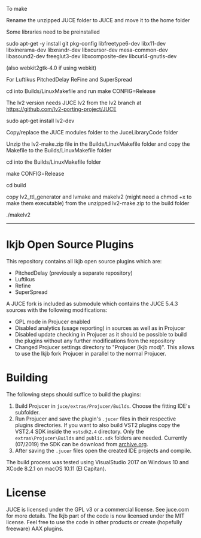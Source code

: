 To make

Rename the unzipped JUCE folder to JUCE and move it to the home folder

Some libraries need to be preinstalled

sudo apt-get -y install git pkg-config libfreetype6-dev libx11-dev libxinerama-dev libxrandr-dev libxcursor-dev mesa-common-dev libasound2-dev freeglut3-dev libxcomposite-dev libcurl4-gnutls-dev

(also webkit2gtk-4.0 if using webkit)

For Luftikus PitchedDelay ReFine and SuperSpread

cd into Builds/LinuxMakefile and run make CONFIG=Release

The lv2 version needs JUCE lv2 from the lv2 branch at https://github.com/lv2-porting-project/JUCE

sudo apt-get install lv2-dev

Copy/replace the JUCE modules folder to the JuceLibraryCode folder

Unzip the lv2-make.zip file in the Builds/LinuxMakefile folder and copy the Makefile to the Builds/LinuxMakefile folder

cd into the Builds/LinuxMakefile folder

make CONFIG=Release

cd build

copy lv2_ttl_generator and lvmake and makelv2 (might need a chmod +x to make them executable) from the unzipped lv2-make.zip to the build folder

./makelv2

---------

# lkjb Open Source Plugins

This repository contains all lkjb open source plugins which are:
- PitchedDelay (previously a separate repository)
- Luftikus
- Refine
- SuperSpread

A JUCE fork is included as submodule which contains the JUCE 5.4.3 sources with the following modifications:
- GPL mode in Projucer enabled
- Disabled analytics (usage reporting) in sources as well as in Projucer
- Disabled update checking in Projucer as it should be possible to build the plugins without any further modifications from the repository
- Changed Projucer settings directory to "Projucer (lkjb mod)". This allows to use the lkjb fork Projucer in parallel to the normal Projucer.

# Building

The following steps should suffice to build the plugins:
1. Build Projucer in `juce/extras/Projucer/Builds`. Choose the fitting IDE's subfolder.
2. Run Projucer and save the plugin's `.jucer` files in their respective plugins directories. If you want to also build VST2 plugins copy the VST2.4 SDK inside the `vstsdk2.4` directory. Only the `extras\Projucer\Builds` and `public.sdk` folders are needed. Currently (07/2019) the SDK can be download from [archive.org](https://archive.org/details/VST2SDK).
3. After saving the `.jucer` files open the created IDE projects and compile.

The build process was tested using VisualStudio 2017 on Windows 10 and XCode 8.2.1 on macOS 10.11 (El Capitan).

# License
JUCE is licensed under the GPL v3 or a commercial license. See juce.com for more details.
The lkjb part of the code is now licensed under the MIT license. Feel free to use the code in other products or create (hopefully freeware) AAX plugins.
